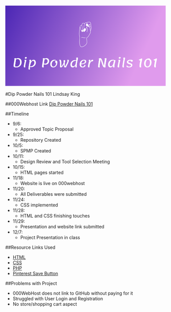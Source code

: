 ![](HTMLTemplates/Images/Logo.JPG)

#Dip Powder Nails 101
Lindsay King

##000Webhost Link
[Dip Powder Nails 101](https://dippowdernails101.000webhostapp.com/)

##Timeline
- 9/6:
	- Approved Topic Proposal
- 9/25:
	- Repository Created
- 10/5:
	- SPMP Created
- 10/11:
	- Design Review and Tool Selection Meeting
- 10/15:
	- HTML pages started
- 11/18:
	- Website is live on 000webhost
- 11/20:
	- All Deliverables were submitted
- 11/24:
	- CSS implemented
- 11/28:
	- HTML and CSS finishing touches
- 11/29:
	- Presentation and website link submitted
- 12/7:
	- Project Presentation in class

##Resource Links Used
- [HTML](https://www.w3schools.com/html/default.asp)
- [CSS](https://www.w3schools.com/css/default.asp)
- [PHP](https://www.w3schools.com/php/default.asp)
- [Pinterest Save Button](
https://developers.pinterest.com/docs/widgets/save/?
)

##Problems with Project
- 000WebHost does not link to GitHub without paying for it
- Struggled with User Login and Registration
- No store/shopping cart aspect